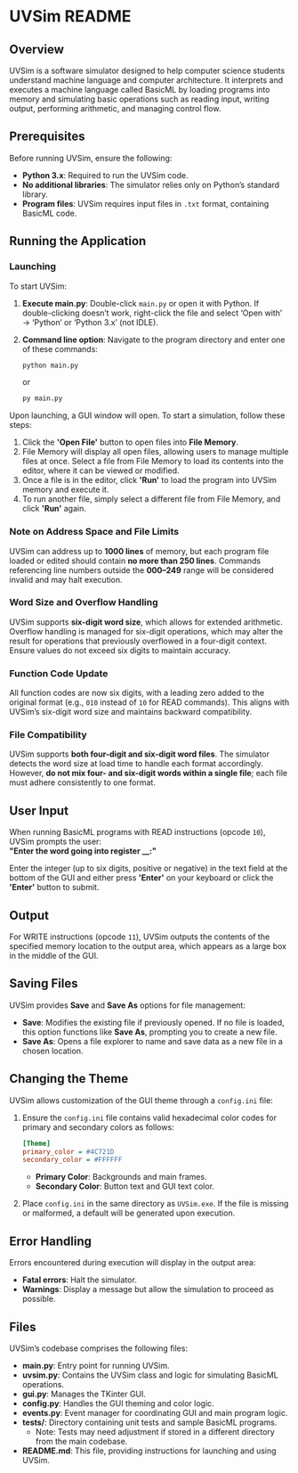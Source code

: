 # UVSim README

## Overview

UVSim is a software simulator designed to help computer science students understand machine language and computer architecture. It interprets and executes a machine language called BasicML by loading programs into memory and simulating basic operations such as reading input, writing output, performing arithmetic, and managing control flow.

## Prerequisites

Before running UVSim, ensure the following:

- **Python 3.x**: Required to run the UVSim code.
- **No additional libraries**: The simulator relies only on Python’s standard library.
- **Program files**: UVSim requires input files in `.txt` format, containing BasicML code.

## Running the Application

### Launching

To start UVSim:

1. **Execute main.py**: Double-click `main.py` or open it with Python. If double-clicking doesn’t work, right-click the file and select ‘Open with’ → ‘Python’ or ‘Python 3.x’ (not IDLE).
   
2. **Command line option**: Navigate to the program directory and enter one of these commands:
   ```bash
   python main.py
   ```
   or
   ```bash
   py main.py
   ```

Upon launching, a GUI window will open. To start a simulation, follow these steps:

1. Click the **'Open File'** button to open files into **File Memory**.
2. File Memory will display all open files, allowing users to manage multiple files at once. Select a file from File Memory to load its contents into the editor, where it can be viewed or modified.
3. Once a file is in the editor, click **'Run'** to load the program into UVSim memory and execute it.
4. To run another file, simply select a different file from File Memory, and click **'Run'** again.

### Note on Address Space and File Limits

UVSim can address up to **1000 lines** of memory, but each program file loaded or edited should contain **no more than 250 lines**. Commands referencing line numbers outside the **000–249** range will be considered invalid and may halt execution.

### Word Size and Overflow Handling

UVSim supports **six-digit word size**, which allows for extended arithmetic. Overflow handling is managed for six-digit operations, which may alter the result for operations that previously overflowed in a four-digit context. Ensure values do not exceed six digits to maintain accuracy.

### Function Code Update

All function codes are now six digits, with a leading zero added to the original format (e.g., `010` instead of `10` for READ commands). This aligns with UVSim’s six-digit word size and maintains backward compatibility.

### File Compatibility

UVSim supports **both four-digit and six-digit word files**. The simulator detects the word size at load time to handle each format accordingly. However, **do not mix four- and six-digit words within a single file**; each file must adhere consistently to one format.

## User Input

When running BasicML programs with READ instructions (opcode `10`), UVSim prompts the user:  
**"Enter the word going into register __:"**

Enter the integer (up to six digits, positive or negative) in the text field at the bottom of the GUI and either press **'Enter'** on your keyboard or click the **'Enter'** button to submit.

## Output

For WRITE instructions (opcode `11`), UVSim outputs the contents of the specified memory location to the output area, which appears as a large box in the middle of the GUI.

## Saving Files

UVSim provides **Save** and **Save As** options for file management:

- **Save**: Modifies the existing file if previously opened. If no file is loaded, this option functions like **Save As**, prompting you to create a new file.
- **Save As**: Opens a file explorer to name and save data as a new file in a chosen location.

## Changing the Theme

UVSim allows customization of the GUI theme through a `config.ini` file:

1. Ensure the `config.ini` file contains valid hexadecimal color codes for primary and secondary colors as follows:
   ```ini
   [Theme]
   primary_color = #4C721D
   secondary_color = #FFFFFF
   ```
   - **Primary Color**: Backgrounds and main frames.
   - **Secondary Color**: Button text and GUI text color.

2. Place `config.ini` in the same directory as `UVSim.exe`. If the file is missing or malformed, a default will be generated upon execution.

## Error Handling

Errors encountered during execution will display in the output area:

- **Fatal errors**: Halt the simulator.
- **Warnings**: Display a message but allow the simulation to proceed as possible.

## Files

UVSim’s codebase comprises the following files:

- **main.py**: Entry point for running UVSim.
- **uvsim.py**: Contains the UVSim class and logic for simulating BasicML operations.
- **gui.py**: Manages the TKinter GUI.
- **config.py**: Handles the GUI theming and color logic.
- **events.py**: Event manager for coordinating GUI and main program logic.
- **tests/**: Directory containing unit tests and sample BasicML programs.
  - Note: Tests may need adjustment if stored in a different directory from the main codebase.
- **README.md**: This file, providing instructions for launching and using UVSim.
